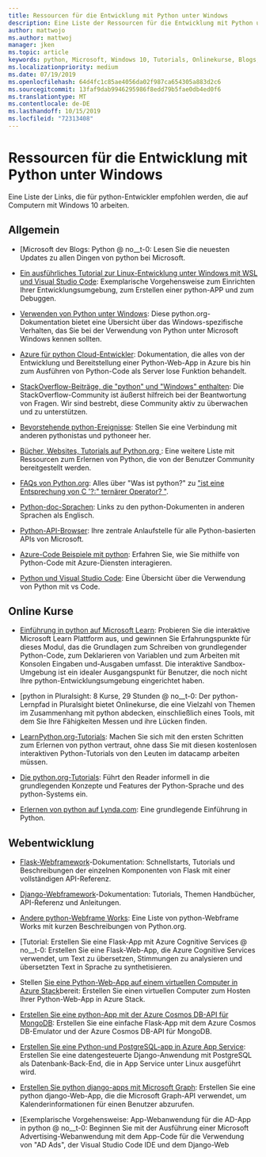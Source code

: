 ```yaml
---
title: Ressourcen für die Entwicklung mit Python unter Windows
description: Eine Liste der Ressourcen für die Entwicklung mit Python unter Windows.
author: mattwojo
ms.author: mattwoj
manager: jken
ms.topic: article
keywords: python, Microsoft, Windows 10, Tutorials, Onlinekurse, Blogs, Veranstaltungen
ms.localizationpriority: medium
ms.date: 07/19/2019
ms.openlocfilehash: 64d4fc1c85ae4056da02f987ca654305a883d2c6
ms.sourcegitcommit: 13faf9dab9946295986f8edd79b5fae0db4ed0f6
ms.translationtype: MT
ms.contentlocale: de-DE
ms.lasthandoff: 10/15/2019
ms.locfileid: "72313408"
---
```

# <a name="resources-for-developing-with-python-on-windows"></a>Ressourcen für die Entwicklung mit Python unter Windows

Eine Liste der Links, die für python-Entwickler empfohlen werden, die auf Computern mit Windows 10 arbeiten.

## <a name="general"></a>Allgemein

- [Microsoft dev Blogs: Python @ no__t-0: Lesen Sie die neuesten Updates zu allen Dingen von python bei Microsoft.

- [Ein ausführliches Tutorial zur Linux-Entwicklung unter Windows mit WSL und Visual Studio Code](https://devblogs.microsoft.com/commandline/an-in-depth-tutorial-on-linux-development-on-windows-with-wsl-and-visual-studio-code/): Exemplarische Vorgehensweise zum Einrichten Ihrer Entwicklungsumgebung, zum Erstellen einer python-APP und zum Debuggen.

- [Verwenden von Python unter Windows](https://docs.python.org/3/using/windows.html): Diese python.org-Dokumentation bietet eine Übersicht über das Windows-spezifische Verhalten, das Sie bei der Verwendung von Python unter Microsoft Windows kennen sollten.

- [Azure für python Cloud-Entwickler](https://docs.microsoft.com/azure/python/): Dokumentation, die alles von der Entwicklung und Bereitstellung einer Python-Web-App in Azure bis hin zum Ausführen von Python-Code als Server lose Funktion behandelt.

- [StackOverflow-Beiträge, die "python" und "Windows" enthalten](https://stackoverflow.com/questions/4750806/how-do-i-install-pip-on-windows/12476379): Die StackOverflow-Community ist äußerst hilfreich bei der Beantwortung von Fragen. Wir sind bestrebt, diese Community aktiv zu überwachen und zu unterstützen.

- [Bevorstehende python-Ereignisse](https://www.python.org/events/python-events): Stellen Sie eine Verbindung mit anderen pythonistas und pythoneer her.

- [Bücher, Websites, Tutorials auf Python.org ](https://wiki.python.org/moin/BeginnersGuide/Programmers): Eine weitere Liste mit Ressourcen zum Erlernen von Python, die von der Benutzer Community bereitgestellt werden.

- [FAQs von Python.org](https://docs.python.org/3/faq/): Alles über "Was ist python?" zu ["ist eine Entsprechung von C '?:" ternärer Operator? "](https://docs.python.org/3/faq/programming.html#is-there-an-equivalent-of-c-s-ternary-operator).

- [Python-doc-Sprachen](https://wiki.python.org/moin/Languages): Links zu den python-Dokumenten in anderen Sprachen als Englisch.

- [Python-API-Browser](https://docs.microsoft.com/python/api/?view=azure-python): Ihre zentrale Anlaufstelle für alle Python-basierten APIs von Microsoft.

- [Azure-Code Beispiele mit python](https://azure.microsoft.com/en-us/resources/samples/?platform=python&sort=0): Erfahren Sie, wie Sie mithilfe von Python-Code mit Azure-Diensten interagieren.

- [Python und Visual Studio Code](https://code.visualstudio.com/docs/languages/python): Eine Übersicht über die Verwendung von Python mit vs Code.

## <a name="online-courses"></a>Online Kurse

- [Einführung in python auf Microsoft Learn](https://docs.microsoft.com/en-us/learn/modules/intro-to-python/): Probieren Sie die interaktive Microsoft Learn Plattform aus, und gewinnen Sie Erfahrungspunkte für dieses Modul, das die Grundlagen zum Schreiben von grundlegender Python-Code, zum Deklarieren von Variablen und zum Arbeiten mit Konsolen Eingaben und-Ausgaben umfasst. Die interaktive Sandbox-Umgebung ist ein idealer Ausgangspunkt für Benutzer, die noch nicht Ihre python-Entwicklungsumgebung eingerichtet haben.

- [python in Pluralsight: 8 Kurse, 29 Stunden @ no__t-0: Der python-Lernpfad in Pluralsight bietet Onlinekurse, die eine Vielzahl von Themen im Zusammenhang mit python abdecken, einschließlich eines Tools, mit dem Sie Ihre Fähigkeiten Messen und ihre Lücken finden.

- [LearnPython.org-Tutorials](https://www.learnpython.org/): Machen Sie sich mit den ersten Schritten zum Erlernen von python vertraut, ohne dass Sie mit diesen kostenlosen interaktiven Python-Tutorials von den Leuten im datacamp arbeiten müssen.

- [Die python.org-Tutorials](https://docs.python.org/3/tutorial/index.html): Führt den Reader informell in die grundlegenden Konzepte und Features der Python-Sprache und des python-Systems ein.

- [Erlernen von python auf Lynda.com](https://www.lynda.com/Python-tutorials/Learning-Python/661773-2.html): Eine grundlegende Einführung in Python.

## <a name="web-development"></a>Webentwicklung

- [Flask-Webframework](https://flask.palletsprojects.com/en/1.1.x/)-Dokumentation: Schnellstarts, Tutorials und Beschreibungen der einzelnen Komponenten von Flask mit einer vollständigen API-Referenz.

- [Django-Webframework](https://docs.djangoproject.com/en/2.2/)-Dokumentation: Tutorials, Themen Handbücher, API-Referenz und Anleitungen.

- [Andere python-Webframe Works](https://wiki.python.org/moin/WebFrameworks): Eine Liste von python-Webframe Works mit kurzen Beschreibungen von Python.org.

- [Tutorial: Erstellen Sie eine Flask-App mit Azure Cognitive Services @ no__t-0: Erstellen Sie eine Flask-Web-App, die Azure Cognitive Services verwendet, um Text zu übersetzen, Stimmungen zu analysieren und übersetzten Text in Sprache zu synthetisieren.

- Stellen [Sie eine Python-Web-App auf einem virtuellen Computer in Azure Stack](https://docs.microsoft.com/azure-stack/user/azure-stack-dev-start-howto-vm-python)bereit: Erstellen Sie einen virtuellen Computer zum Hosten Ihrer Python-Web-App in Azure Stack.

- [Erstellen Sie eine python-App mit der Azure Cosmos DB-API für MongoDB](https://docs.microsoft.com/azure/cosmos-db/create-mongodb-flask): Erstellen Sie eine einfache Flask-App mit dem Azure Cosmos DB-Emulator und der Azure Cosmos DB-API für MongoDB.

- [Erstellen Sie eine Python-und PostgreSQL-app in Azure App Service](https://docs.microsoft.com/azure/app-service/containers/tutorial-python-postgresql-app): Erstellen Sie eine datengesteuerte Django-Anwendung mit PostgreSQL als Datenbank-Back-End, die in App Service unter Linux ausgeführt wird.

- [Erstellen Sie python django-apps mit Microsoft Graph](https://docs.microsoft.com/graph/tutorials/python): Erstellen Sie eine python django-Web-App, die die Microsoft Graph-API verwendet, um Kalenderinformationen für einen Benutzer abzurufen.

- [Exemplarische Vorgehensweise: App-Webanwendung für die AD-App in python @ no__t-0: Beginnen Sie mit der Ausführung einer Microsoft Advertising-Webanwendung mit dem App-Code für die Verwendung von "AD Ads", der Visual Studio Code IDE und dem Django-Web
